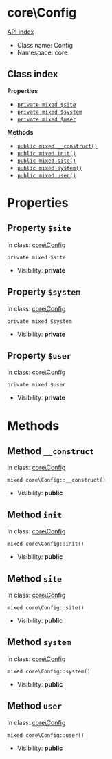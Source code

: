 # core\Config
[API index](../API-index.md)






* Class name: Config
* Namespace: core




## Class index

**Properties**
* [`private mixed $site`](#property-site)
* [`private mixed $system`](#property-system)
* [`private mixed $user`](#property-user)

**Methods**
* [`public mixed __construct()`](#method-__construct)
* [`public mixed init()`](#method-init)
* [`public mixed site()`](#method-site)
* [`public mixed system()`](#method-system)
* [`public mixed user()`](#method-user)







# Properties


## Property `$site`
In class: [core\Config](#top)

```
private mixed $site
```





* Visibility: **private**


## Property `$system`
In class: [core\Config](#top)

```
private mixed $system
```





* Visibility: **private**


## Property `$user`
In class: [core\Config](#top)

```
private mixed $user
```





* Visibility: **private**


# Methods


## Method `__construct`
In class: [core\Config](#top)

```
mixed core\Config::__construct()
```





* Visibility: **public**



## Method `init`
In class: [core\Config](#top)

```
mixed core\Config::init()
```





* Visibility: **public**



## Method `site`
In class: [core\Config](#top)

```
mixed core\Config::site()
```





* Visibility: **public**



## Method `system`
In class: [core\Config](#top)

```
mixed core\Config::system()
```





* Visibility: **public**



## Method `user`
In class: [core\Config](#top)

```
mixed core\Config::user()
```





* Visibility: **public**


